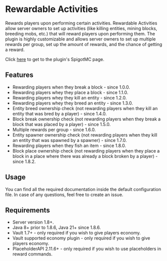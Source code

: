 # Rewardable Activities

Rewards players upon performing certain activities. Rewardable Activities allow server owners to set up activities (like killing entities, mining blocks, breeding mobs, etc.) that will reward players upon performing them. The plugin is highly customizable and allows server owners to set up multiple rewards per group, set up the amount of rewards, and the chance of getting a reward.

Click [here](https://www.spigotmc.org/resources/rewardable-activities.86090/) to get to the plugin's SpigotMC page.

## Features

* Rewarding players when they break a block - since 1.0.0.
* Rewarding players whey they place a block - since 1.1.0.
* Rewarding players whey they kill an entity - since 1.2.0.
* Rewarding players whey they breed an entity - since 1.3.0.
* Entity breed ownership check (not rewarding players when they kill an entity that was bred by a player) - since 1.4.0.
* Block break ownership check (not rewarding players when they break a block that was placed by a player) - since 1.5.0.
* Multiple rewards per group - since 1.6.0.
* Entity spawner ownership check (not rewarding players when they kill an entity that was spawned by a spawner) - since 1.7.0.
* Rewarding players when they fish an item - since 1.8.0.
* Block place ownership check (not rewarding players when they place a block in a place where there was already a block broken by a player) - since 1.8.2.

## Usage

You can find all the required documentation inside the default configuration file. In case of any questions, feel free to create an issue.

## Requirements

* Server version 1.8+.
* Java 8+ prior to 1.8.6, Java 21+ since 1.8.6.
* Vault 1.7+ - only required if you wish to give players economy.
* Vault supported economy plugin - only required if you wish to give players economy.
* PlaceholderAPI 2.11.6+ - only required if you wish to use placeholders in reward commands.
